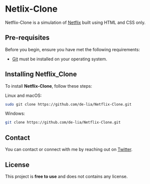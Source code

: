 # Netlix-Clone

Netflix-Clone is a simulation of [Netflix](https://netflix.com) built using HTML and CSS only.

<!-- ## Demo

![Repo Desktop Demo](image url)
![Repo Mobile Demo](image url) -->

## Pre-requisites

Before you begin, ensure you have met the following requirements:

* [Git](https://git-scm.com/downloads "Download Git") must be installed on your operating system.

## Installing Netflix_Clone

To install **Netflix-Clone**, follow these steps:

Linux and macOS:

```bash
sudo git clone https://github.com/de-lia/Netflix-Clone.git
```

Windows:

```bash
git clone https://github.com/de-lia/Netflix-Clone.git
```

## Contact

You can contact or connect with me by reaching out on [Twitter](https://twitter.com/delia.py).

## License

This project is **free to use** and does not contains any license.
